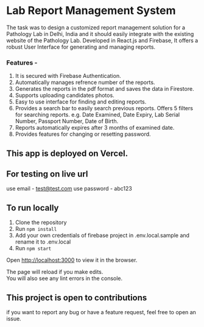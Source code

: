 # Lab Report Management System

The task was to design a customized report management solution for a Pathology Lab in Delhi, India and it should easily integrate with the existing website of the Pathology Lab. Developed in React.js and Firebase, It offers a robust User Interface for generating and managing reports.

### Features -

1. It is secured with Firebase Authentication.
2. Automatically manages refrence number of the reports.
3. Generates the reports in the pdf format and saves the data in Firestore.
4. Supports uploading candidates photos.
5. Easy to use interface for finding and editing reports.
6. Provides a search bar to easily search previous reports. Offers 5 filters for searching reports. e.g. Date Examined, Date Expiry, Lab Serial Number, Passport Number, Date of Birth.
7. Reports automatically expires after 3 months of examined date.
8. Provides features for changing or resetting password.

## This app is deployed on Vercel.

## For testing on live url

use email - test@test.com
use password - abc123

## To run locally

1. Clone the repository
2. Run `npm install`
3. Add your own credentials of firebase project in .env.local.sample and rename it to .env.local
4. Run `npm start`

Open [http://localhost:3000](http://localhost:3000) to view it in the browser.

The page will reload if you make edits.\
You will also see any lint errors in the console.

## This project is open to contributions

if you want to report any bug or have a feature request, feel free to open an issue.
